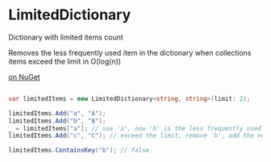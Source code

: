 # LimitedDictionary
Dictionary with limited items count

Removes the less frequently used item in the dictionary when collections items exceed the limit in O(log(n))

[on NuGet](https://www.nuget.org/packages/LimitedDictionary/1.0.1)

```csharp

var limitedItems = new LimitedDictionary<string, string>(limit: 2);

limitedItems.Add("a", "A");
limitedItems.Add("b", "B");
_ = limitedItems["a"]; // use 'a', now 'b' is the less frequently used item
limitedItems.Add("c", "C"); // exceed the limit, remove 'b', add the new item 'c'

limitedItems.ContainsKey("b"); // false
```
